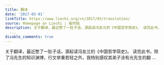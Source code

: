 ```yaml
---
title: 翻译
date: '2017-03-01'
linkTitle: https://www.liechi.org/cn/2017/03/translation/
source: Homepage on Liechi | 張列弛
description: 关于翻译，最近憋了一肚子话，源起读冯友兰的《中国哲学简史》。 读完此书，除了冯先生的知识渊博，行文举重若轻之外，我特别感叹其弟子涂有光先生的翻
  ...
disable_comments: true
---
```

关于翻译，最近憋了一肚子话，源起读冯友兰的《中国哲学简史》。 读完此书，除了冯先生的知识渊博，行文举重若轻之外，我特别感叹其弟子涂有光先生的翻 ...
